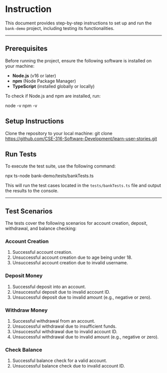 
# **Instruction**

This document provides step-by-step instructions to set up and run the `bank-demo` project, including testing its functionalities.

---

## **Prerequisites**
Before running the project, ensure the following software is installed on your machine:
- **Node.js** (v16 or later)
- **npm** (Node Package Manager)
- **TypeScript** (installed globally or locally)

To check if Node.js and npm are installed, run:

node -v
npm -v


## **Setup Instructions**
Clone the repository to your local machine:
git clone https://github.com/CSE-316-Software-Development/learn-user-stories.git



## **Run Tests**
To execute the test suite, use the following command:

npx ts-node bank-demo/tests/bankTests.ts

This will run the test cases located in the `tests/bankTests.ts` file and output the results to the console.

---

## **Test Scenarios**
The tests cover the following scenarios for account creation, deposit, withdrawal, and balance checking:

### **Account Creation**
1. Successful account creation.
2. Unsuccessful account creation due to age being under 18.
3. Unsuccessful account creation due to invalid username.

### **Deposit Money**
1. Successful deposit into an account.
2. Unsuccessful deposit due to invalid account ID.
3. Unsuccessful deposit due to invalid amount (e.g., negative or zero).

### **Withdraw Money**
1. Successful withdrawal from an account.
2. Unsuccessful withdrawal due to insufficient funds.
3. Unsuccessful withdrawal due to invalid account ID.
4. Unsuccessful withdrawal due to invalid amount (e.g., negative or zero).

### **Check Balance**
1. Successful balance check for a valid account.
2. Unsuccessful balance check due to invalid account ID.







